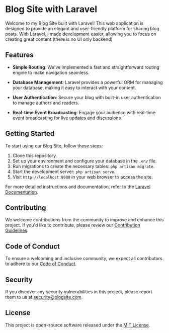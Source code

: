 # Blog Site with Laravel

Welcome to my Blog Site built with Laravel! This web application is designed to provide an elegant and user-friendly platform for sharing blog posts. With Laravel, i made development easier, allowing you to focus on creating great content.(there is no UI only backend)

## Features

- **Simple Routing**: We've implemented a fast and straightforward routing engine to make navigation seamless.

- **Database Management**: Laravel provides a powerful ORM for managing your database, making it easy to interact with your content.

- **User Authentication**: Secure your blog with built-in user authentication to manage authors and readers.

- **Real-time Event Broadcasting**: Engage your audience with real-time event broadcasting for live updates and discussions.

## Getting Started

To start using our Blog Site, follow these steps:

1. Clone this repository.
2. Set up your environment and configure your database in the `.env` file.
3. Run migrations to create the necessary tables: `php artisan migrate`.
4. Start the development server: `php artisan serve`.
5. Visit `http://localhost:8000` in your web browser to access the site.

For more detailed instructions and documentation, refer to the [Laravel Documentation](https://laravel.com/docs).

## Contributing

We welcome contributions from the community to improve and enhance this project. If you'd like to contribute, please review our [Contribution Guidelines](CONTRIBUTING.md).

## Code of Conduct

To ensure a welcoming and inclusive community, we expect all contributors to adhere to our [Code of Conduct](CODE_OF_CONDUCT.md).

## Security

If you discover any security vulnerabilities in this project, please report them to us at [security@blogsite.com](mailto:security@blogsite.com).

## License

This project is open-source software released under the [MIT License](LICENSE).
